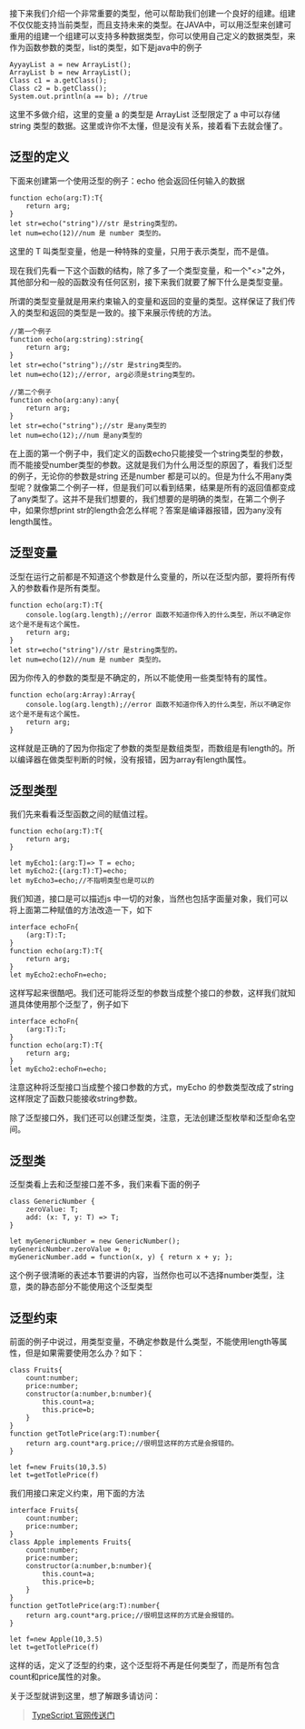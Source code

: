 ﻿接下来我们介绍一个非常重要的类型，他可以帮助我们创建一个良好的组建。组建不仅仅能支持当前类型，而且支持未来的类型。在JAVA中，可以用泛型来创建可重用的组建一个组建可以支持多种数据类型，你可以使用自己定义的数据类型，来作为函数参数的类型，list的类型，如下是java中的例子
<pre><code class='syntax brush-java'>AyyayList<String> a = new ArrayList<String>();  
ArrayList b = new ArrayList();  
Class c1 = a.getClass();  
Class c2 = b.getClass();  
System.out.println(a == b); //true  
</code></pre>

这里不多做介绍，这里的变量 a 的类型是 ArrayList 泛型限定了 a 中可以存储 string 类型的数据。这里或许你不太懂，但是没有关系，接着看下去就会懂了。

## 泛型的定义

下面来创建第一个使用泛型的例子：echo 他会返回任何输入的数据

<pre><code class='syntax brush-java'>function echo<T>(arg:T):T{
	return arg;
}
let str=echo<string>("string")//str 是string类型的。
let num=echo<number>(12)//num 是 number 类型的。
</code></pre>

这里的 T 叫类型变量，他是一种特殊的变量，只用于表示类型，而不是值。

现在我们先看一下这个函数的结构，除了多了一个类型变量，和一个"<>"之外，其他部分和一般的函数没有任何区别，接下来我们就要了解下什么是类型变量。

所谓的类型变量就是用来约束输入的变量和返回的变量的类型。这样保证了我们传入的类型和返回的类型是一致的。接下来展示传统的方法。

<pre><code class='syntax brush-javascript'>//第一个例子
function echo(arg:string):string{
	return arg;
}
let str=echo("string");//str 是string类型的。
let num=echo(12);//error, arg必须是string类型的。 

//第二个例子
function echo(arg:any):any{
	return arg;
}
let str=echo("string");//str 是any类型的
let num=echo(12);//num 是any类型的
</code></pre>

在上面的第一个例子中，我们定义的函数echo只能接受一个string类型的参数，而不能接受number类型的参数。这就是我们为什么用泛型的原因了，看我们泛型的例子，无论你的参数是string 还是number 都是可以的。但是为什么不用any类型呢？就像第二个例子一样，但是我们可以看到结果，结果是所有的返回值都变成了any类型了。这并不是我们想要的，我们想要的是明确的类型，在第二个例子中，如果你想print str的length会怎么样呢？答案是编译器报错，因为any没有length属性。

## 泛型变量

泛型在运行之前都是不知道这个参数是什么变量的，所以在泛型内部，要将所有传入的参数看作是所有类型。

<pre><code class='syntax brush-java'>function echo<T>(arg:T):T{
	console.log(arg.length);//error 函数不知道你传入的什么类型，所以不确定你这个是不是有这个属性。
	return arg;
}
let str=echo<string>("string")//str 是string类型的。
let num=echo<number>(12)//num 是 number 类型的。
</code></pre>

因为你传入的参数的类型是不确定的，所以不能使用一些类型特有的属性。

<pre><code class='syntax brush-java'>function echo<T>(arg:Array<T>):Array<T>{
	console.log(arg.length);//error 函数不知道你传入的什么类型，所以不确定你这个是不是有这个属性。
	return arg;
}
</code></pre>

这样就是正确的了因为你指定了参数的类型是数组类型，而数组是有length的。所以编译器在做类型判断的时候，没有报错，因为array有length属性。

## 泛型类型

我们先来看看泛型函数之间的赋值过程。

<pre><code class='syntax brush-java'>function echo<T>(arg:T):T{
	return arg;
}

let myEcho1:<T>(arg:T)=> T = echo;
let myEcho2:{<T>(arg:T):T}=echo;
let myEcho3=echo;//不指明类型也是可以的
</code></pre>

我们知道，接口是可以描述js 中一切的对象，当然也包括字面量对象，我们可以将上面第二种赋值的方法改造一下，如下

<pre><code class='syntax brush-java'>interface echoFn{
	<T>(arg:T):T;
}
function echo<T>(arg:T):T{
	return arg;
}
let myEcho2:echoFn=echo;
</code></pre>

这样写起来很酷吧。我们还可能将泛型的参数当成整个接口的参数，这样我们就知道具体使用那个泛型了，例子如下

<pre><code class='syntax brush-java'>interface echoFn<T>{
	(arg:T):T;
}
function echo<T>(arg:T):T{
	return arg;
}
let myEcho2:echoFn<string>=echo;
</code></pre>

注意这种将泛型接口当成整个接口参数的方式，myEcho 的参数类型改成了string 这样限定了函数只能接收string参数。

除了泛型接口外，我们还可以创建泛型类，注意，无法创建泛型枚举和泛型命名空间。


## 泛型类

泛型类看上去和泛型接口差不多，我们来看下面的例子

<pre><code class='syntax brush-java'>class GenericNumber<T> {
    zeroValue: T;
    add: (x: T, y: T) => T;
}

let myGenericNumber = new GenericNumber<number>();
myGenericNumber.zeroValue = 0;
myGenericNumber.add = function(x, y) { return x + y; };
</code></pre>

这个例子很清晰的表述本节要讲的内容，当然你也可以不选择number类型，注意，类的静态部分不能使用这个泛型类型

## 泛型约束

前面的例子中说过，用类型变量，不确定参数是什么类型，不能使用length等属性，但是如果需要使用怎么办？如下：

<pre><code class='syntax brush-java'>class Fruits{
    count:number;
	price:number;
	constructor(a:number,b:number){
		this.count=a;
		this.price=b;
	}
}
function getTotlePrice<T>(arg:T):number{
	return arg.count*arg.price;//很明显这样的方式是会报错的。
}

let f=new Fruits(10,3.5)
let t=getTotlePrice<Fruits>(f) 
</code></pre>

我们用接口来定义约束，用下面的方法

<pre><code class='syntax brush-java'>interface Fruits{
	count:number;	
	price:number;	
}
class Apple implements Fruits{
    count:number;
	price:number;
	constructor(a:number,b:number){
		this.count=a;
		this.price=b;
	}
}
function getTotlePrice<T extends Fruits>(arg:T):number{
	return arg.count*arg.price;//很明显这样的方式是会报错的。
}

let f=new Apple(10,3.5)
let t=getTotlePrice<Fruits>(f) 
</code></pre>

这样的话，定义了泛型的约束，这个泛型将不再是任何类型了，而是所有包含count和price属性的对象。

关于泛型就讲到这里，想了解跟多请访问：

>[TypeScript 官网传送门](http://www.typescriptlang.org/)

























